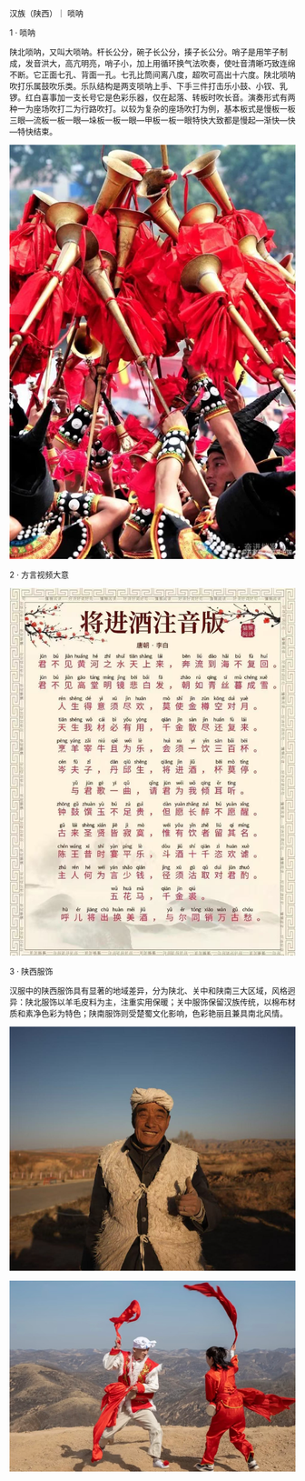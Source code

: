 汉族（陕西）｜ 唢呐

1 · 唢呐

陕北唢呐，又叫大唢呐。杆长公分，碗子长公分，揍子长公分。哨子是用竿子制成，发音洪大，高亢明亮，哨子小，加上用循环换气法吹奏，使吐音清晰巧致连绵不断。它正面七孔、背面一孔。七孔比筒间离八度，超吹可高出十六度。陕北唢呐吹打乐属鼓吹乐类。乐队结构是两支唢呐上手、下手三件打击乐小鼓、小钗、乳锣。红白喜事加一支长号它是色彩乐器，仅在起落、转板时吹长音。演奏形式有两种一为座场吹打二为行路吹打。以较为复杂的座场吹打为例，基本板式是慢板一板三眼—流板一板一眼—垛板一板一眼—甲板一板一眼特快大致都是慢起—渐快—快—特快结束。

![唢呐示例图](./images/suona/main.jpg)

2 · 方言视频大意

![唢呐示例图1](./images/suona/detail1.jpg)

3 · 陕西服饰

汉服中的陕西服饰具有显著的地域差异，分为陕北、关中和陕南三大区域，风格迥异‌：陕北服饰以羊毛皮料为主，注重实用保暖；关中服饰保留汉族传统，以棉布材质和素净色彩为特色；陕南服饰则受楚蜀文化影响，色彩艳丽且兼具南北风情。

![唢呐示例图2](./images/suona/detail2.jpg)

![唢呐示例图3](./images/suona/detail3.jpg)